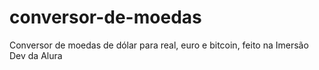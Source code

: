 # conversor-de-moedas
 Conversor de moedas de dólar para real, euro e bitcoin, feito na Imersão Dev da Alura
